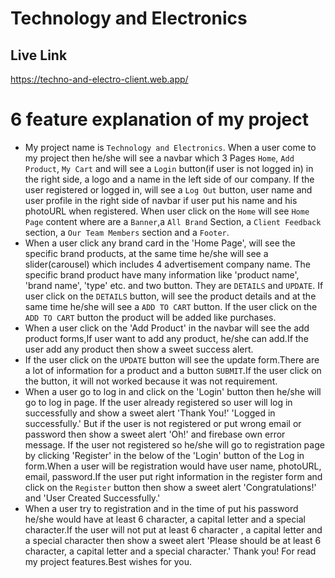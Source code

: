 # Technology and Electronics
## Live Link
https://techno-and-electro-client.web.app/


# 6 feature explanation of my project 
* My project name is `Technology and Electronics`. When a user come to my project
 then he/she will see a navbar which 3 Pages `Home`, `Add Product`, `My Cart` and will see a `Login` button(if user is not logged in) in the right side, a logo and a name in the left side of our company. If the user registered or logged in, will see a `Log Out` button, user name and user profile in the right side of navbar if user put his name and his photoURL when registered. When user click on the `Home` will see `Home Page` content where are a `Banner`,a `All Brand` Section, a `Client Feedback` section, a `Our Team Members` section and a `Footer`.
* When a user click any brand card in the 'Home Page', will see the specific brand products, at the same time he/she will see a slider(carousel) which includes 4 advertisement company name. The specific brand product have many information like 'product name', 'brand name', 'type' etc. and two button. They are `DETAILS` and `UPDATE`. If user click on the `DETAILS` button, will see the product details and at the same time he/she will see a `ADD TO CART` button. If the user click on the `ADD TO CART` button the product will be added like purchases.   
* When a user click on the 'Add Product' in the navbar will see the add product forms,If user want to add any product, he/she can add.If the user add any product then show a sweet success alert.
* If the user click on the `UPDATE` button will see the update form.There are a lot of information for a product and a button `SUBMIT`.If the user click on the button, it will not worked because it was not requirement.
* When a user go to log in and click on the 'Login' button then he/she will go to log in page. If the user already registered so user will log in successfully and show a sweet alert 'Thank You!' 'Logged in successfully.' But if the user is not registered or put wrong email or password then show a sweet alert 'Oh!' and firebase own error message. If the user not registered so he/she will go to registration page by clicking 'Register' in the below of the 'Login' button of the Log in form.When a user will be registration would have 
user name, photoURL, email, password.If the user put right information in the register form and click on the `Register` button then show a sweet alert 'Congratulations!' and 'User Created Successfully.'
* When a user try to registration and in the time of put his password he/she would have at least 6 character, a capital letter and a special character.If the user will not put at least 6 character , a capital letter and a special character then show a sweet alert 'Please should be at least 6 character, a capital letter and a special character.'
Thank you! For read my project features.Best wishes for you.